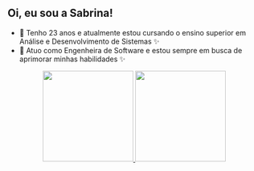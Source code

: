 ## Oi, eu sou a Sabrina! 

- :sunflower: Tenho 23 anos e atualmente estou cursando o ensino superior em Análise e Desenvolvimento de Sistemas :sparkles:
- :sunflower: Atuo como Engenheira de Software e estou sempre em busca de aprimorar minhas habilidades :sparkles:

<div align="center">
  <a href="https://github.com/sabrinaslp">
  <img height="180em" src="https://github-readme-stats.vercel.app/api?username=sabrinaslp&show_icons=true&theme=dracula&include_all_commits=true&count_private=true"/>
  <img height="180em" src="https://github-readme-stats.vercel.app/api/top-langs/?username=sabrinaslp&layout=compact&langs_count=7&theme=dracula"/>
</div>
  
  ##
